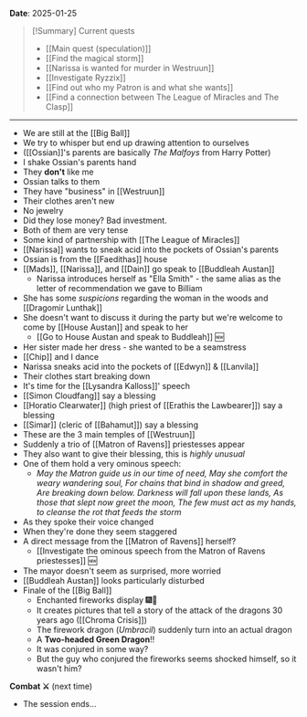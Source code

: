 **Date**: 2025-01-25

> [!Summary] Current quests
> - [[Main quest (speculation)]]
> - [[Find the magical storm]]
> - [[Narissa is wanted for murder in Westruun]]
> - [[Investigate Ryzzix]]
> - [[Find out who my Patron is and what she wants]]
> - [[Find a connection between The League of Miracles and The Clasp]]

---
- We are still at the [[Big Ball]]
- We try to whisper but end up drawing attention to ourselves
- ([[Ossian]]'s parents are basically *The Malfoys* from Harry Potter)
- I shake Ossian's parents hand
- They **don't** like me
- Ossian talks to them
- They have "business" in [[Westruun]]
- Their clothes aren't new
- No jewelry
- Did they lose money? Bad investment.
- Both of them are very tense
- Some kind of partnership with [[The League of Miracles]]
- [[Narissa]] wants to sneak acid into the pockets of Ossian's parents
- Ossian is from the [[Faedithas]] house
- [[Mads]], [[Narissa]], and [[Dain]] go speak to [[Buddleah Austan]]
	- Narissa introduces herself as "Ella Smith" - the same alias as the letter of recommendation we gave to Billiam
- She has some *suspicions* regarding the woman in the woods and [[Dragomir Lunthak]]
- She doesn't want to discuss it during the party but we're welcome to come by [[House Austan]] and speak to her
	- [[Go to House Austan and speak to Buddleah]] 🆕
- Her sister made her dress - she wanted to be a seamstress
- [[Chip]] and I dance
- Narissa sneaks acid into the pockets of [[Edwyn]] & [[Lanvila]]
- Their clothes start breaking down
- It's time for the [[Lysandra Kalloss]]' speech
- [[Simon Cloudfang]] say a blessing
- [[Horatio Clearwater]] (high priest of [[Erathis the Lawbearer]]) say a blessing
- [[Simar]] (cleric of [[Bahamut]]) say a blessing
- These are the 3 main temples of [[Westruun]]
- Suddenly a trio of [[Matron of Ravens]] priestesses appear
- They also want to give their blessing, this is *highly unusual*
- One of them hold a very ominous speech:
	- *May the Matron guide us in our time of need,
	  May she comfort the weary wandering soul,
	  For chains that bind in shadow and greed,
	  Are breaking down below.
	  Darkness will fall upon these lands,
	  As those that slept now greet the moon,
	  The few must act as my hands, to cleanse the rot that feeds the storm*
- As they spoke their voice changed
- When they're done they seem staggered
- A direct message from the [[Matron of Ravens]] herself?
	- [[Investigate the ominous speech from the Matron of Ravens priestesses]] 🆕
- The mayor doesn't seem as surprised, more worried
- [[Buddleah Austan]] looks particularly disturbed
- Finale of the [[Big Ball]]
	- Enchanted fireworks display 🎆🎇
	- It creates pictures that tell a story of the attack of the dragons 30 years ago ([[Chroma Crisis]])
	- The firework dragon (*Umbracil*) suddenly turn into an actual dragon
	- A **Two-headed Green Dragon**!!
	- It was conjured in some way?
	- But the guy who conjured the fireworks seems shocked himself, so it wasn't him?

**Combat ⚔** (next time)

- The session ends...